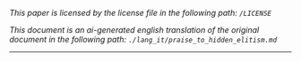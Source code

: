 *This paper is licensed by the license file in the following path: `/LICENSE`*

*This document is an ai-generated english translation of the original document in the following path: `./lang_it/praise_to_hidden_elitism.md`*

------

